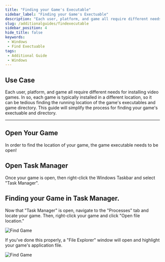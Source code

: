 ```yaml
---
title: "Finding your Game's Executable"
sidebar_label: "Finding your Game's Exectuable"
description: "Each user, platform, and game all require different needs for installing video games. In so, each game is typically installed in a different location, so it can be tedious finding the running location of the game's executables and game directory. This guide will simplify the process for finding your game's exectuable and directory."
slug: /additionalguides/findexecutable
sidebar_position: 4
hide_title: false
keywords: 
 - Windows
 - Find Exectuable
tags:
 - Additional Guide
 - Windows
---
```


## Use Case
Each user, platform, and game all require different needs for installing video games. In so, each game is typically installed in a different location, so it can be tedious finding the running location of the game's executables and game directory. This guide will simplify the process for finding your game's exectuable and directory.

---

## Open Your Game
In order to find the location of your game, the game executable needs to be open!

## Open Task Manager
Once your game is open, then right-click the Windows Taskbar and select "Task Manager".

## Finding your Game in Task Manager.
Now that "Task Manager" is open, navigate to the "Processes" tab and locate your game. Then, right-click your game and click "Open file location."

   ![Find Game](./images/taskmanageropenfilelocation.webp)

If you've done this properly, a "File Explorer" window will open and highlight your game's application file.

   ![Find Game](./images/fileexplorergamehighlighted.webp)